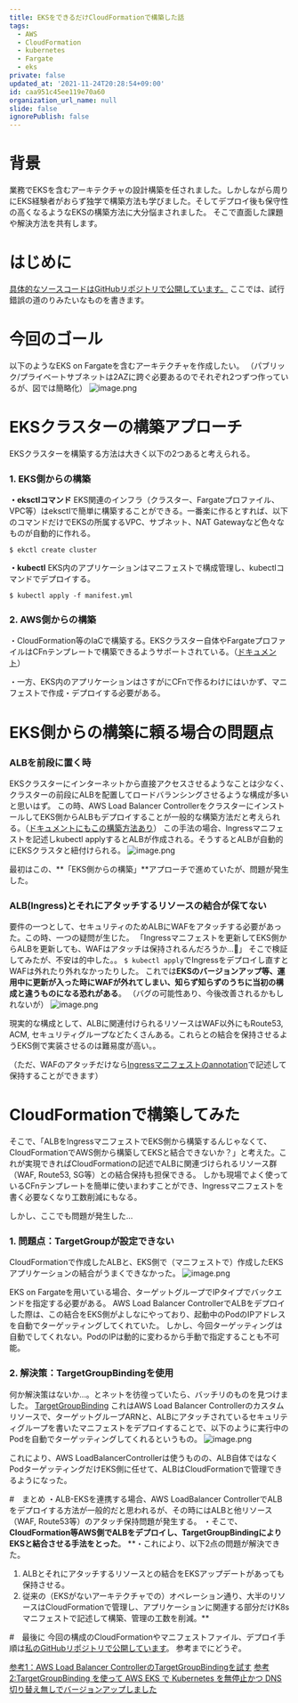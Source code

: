 ```yaml
---
title: EKSをできるだけCloudFormationで構築した話
tags:
  - AWS
  - CloudFormation
  - kubernetes
  - Fargate
  - eks
private: false
updated_at: '2021-11-24T20:28:54+09:00'
id: caa951c45ee119e70a60
organization_url_name: null
slide: false
ignorePublish: false
---
```

# 背景
業務でEKSを含むアーキテクチャの設計構築を任されました。しかしながら周りにEKS経験者がおらず独学で構築方法も学びました。そしてデプロイ後も保守性の高くなるようなEKSの構築方法に大分悩まされました。
そこで直面した課題や解決方法を共有します。


# はじめに
[具体的なソースコードはGitHubリポジトリで公開しています。](https://github.com/Makoto-Taguchi/EKS-CloudFormation-Setup)
ここでは、試行錯誤の道のりみたいなものを書きます。

# 今回のゴール
以下のようなEKS on Fargateを含むアーキテクチャを作成したい。
（パブリック/プライベートサブネットは2AZに跨ぐ必要あるのでそれぞれ2つずつ作っているが、図では簡略化）
![image.png](https://qiita-image-store.s3.ap-northeast-1.amazonaws.com/0/577028/100cd9b0-99a0-4ad5-f865-230ed2bb38d3.png)


# EKSクラスターの構築アプローチ
EKSクラスターを構築する方法は大きく以下の2つあると考えられる。
### 1. EKS側からの構築
**・eksctlコマンド**
EKS関連のインフラ（クラスター、Fargateプロファイル、VPC等）はeksctlで簡単に構築することができる。一番楽に作るとすれば、以下のコマンドだけでEKSの所属するVPC、サブネット、NAT Gatewayなど色々なものが自動的に作れる。

```
$ ekctl create cluster
```

**・kubectl**
EKS内のアプリケーションはマニフェストで構成管理し、kubectlコマンドでデプロイする。

```
$ kubectl apply -f manifest.yml
```

### 2. AWS側からの構築
・CloudFormation等のIaCで構築する。EKSクラスター自体やFargateプロファイルはCFnテンプレートで構築できるようサポートされている。（[ドキュメント](https://docs.aws.amazon.com/ja_jp/AWSCloudFormation/latest/UserGuide/AWS_EKS.html)）

・一方、EKS内のアプリケーションはさすがにCFnで作るわけにはいかず、マニフェストで作成・デプロイする必要がある。



# EKS側からの構築に頼る場合の問題点
### ALBを前段に置く時
EKSクラスターにインターネットから直接アクセスさせるようなことは少なく、クラスターの前段にALBを配置してロードバランシングさせるような構成が多いと思いはず。
この時、AWS Load Balancer ControllerをクラスターにインストールしてEKS側からALBもデプロイすることが一般的な構築方法だと考えられる。（[ドキュメントにもこの構築方法あり](https://aws.amazon.com/jp/premiumsupport/knowledge-center/eks-alb-ingress-controller-fargate/)）
この手法の場合、Ingressマニフェストを記述しkubectl applyするとALBが作成される。そうするとALBが自動的にEKSクラスタと紐付けられる。
![image.png](https://qiita-image-store.s3.ap-northeast-1.amazonaws.com/0/577028/aac2d7c5-7740-9961-0828-f5573dae3397.png)


最初はこの、**「EKS側からの構築」**アプローチで進めていたが、問題が発生した。

### ALB(Ingress)とそれにアタッチするリソースの結合が保てない
要件の一つとして、セキュリティのためALBにWAFをアタッチする必要があった。この時、一つの疑問が生じた。
「Ingressマニフェストを更新してEKS側からALBを更新しても、WAFはアタッチは保持されるんだろうか…🤔」
そこで検証してみたが、不安は的中した。。
```$ kubectl apply```でIngressをデプロイし直すとWAFは外れたり外れなかったりした。
これでは**EKSのバージョンアップ等、運用中に更新が入った時にWAFが外れてしまい、知らず知らずのうちに当初の構成と違うものになる恐れがある**。
（バグの可能性あり、今後改善されるかもしれないが）
![image.png](https://qiita-image-store.s3.ap-northeast-1.amazonaws.com/0/577028/c5af3140-97e2-c4af-e087-ef2a4badfd9e.png)


現実的な構成として、ALBに関連付けられるリソースはWAF以外にもRoute53, ACM, セキュリティグループなどたくさんある。これらとの結合を保持させるようEKS側で実装させるのは難易度が高い。。

（ただ、WAFのアタッチだけなら[Ingressマニフェストのannotation](https://kubernetes-sigs.github.io/aws-load-balancer-controller/v2.1/guide/ingress/annotations/#wafv2-acl-arn)で記述して保持することができます）



# CloudFormationで構築してみた
そこで、「ALBをIngressマニフェストでEKS側から構築するんじゃなくて、CloudFormationでAWS側から構築してEKSと結合できないか？」と考えた。これが実現できればCloudFormationの記述でALBに関連づけられるリソース群（WAF, Route53, SG等）との結合保持も担保できる。
しかも現場でよく使っているCFnテンプレートを簡単に使いまわすことができ、Ingressマニフェストを書く必要なくなり工数削減にもなる。

しかし、ここでも問題が発生した…

### 1. 問題点：TargetGroupが設定できない
CloudFormationで作成したALBと、EKS側で（マニフェストで）作成したEKSアプリケーションの結合がうまくできなかった。
![image.png](https://qiita-image-store.s3.ap-northeast-1.amazonaws.com/0/577028/7e68ee13-c768-91f7-db9b-1a38cd12dae7.png)

EKS on Fargateを用いている場合、ターゲットグループでIPタイプでバックエンドを指定する必要がある。
AWS Load Balancer ControllerでALBをデプロイした際は、この結合をEKS側がよしなにやっており、起動中のPodのIPアドレスを自動でターゲッティングしてくれていた。
しかし、今回ターゲッティングは自動でしてくれない。PodのIPは動的に変わるから手動で指定することも不可能。


### 2. 解決策：TargetGroupBindingを使用
何か解決策はないか…。とネットを彷徨っていたら、バッチリのものを見つけました。
[TargetGroupBinding](https://kubernetes-sigs.github.io/aws-load-balancer-controller/v2.1/guide/targetgroupbinding/targetgroupbinding/)
これはAWS Load Balancer Controllerのカスタムリソースで、ターゲットグループARNと、ALBにアタッチされているセキュリティグループを書いたマニフェストをデプロイすることで、以下のように実行中のPodを自動でターゲッティングしてくれるというもの。
![image.png](https://qiita-image-store.s3.ap-northeast-1.amazonaws.com/0/577028/a3d1c991-9970-3d06-7e07-6ce4cf108016.png)

これにより、AWS LoadBalancerControllerは使うものの、ALB自体ではなくPodターゲッティングだけEKS側に任せて、ALBはCloudFormationで管理できるようになった。

#　まとめ
・ALB-EKSを連携する場合、AWS LoadBalancer ControllerでALBをデプロイする方法が一般的だと思われるが、その時にはALBと他リソース（WAF, Route53等）のアタッチ保持問題が発生する。
・そこで、**CloudFormation等AWS側でALBをデプロイし、TargetGroupBindingによりEKSと結合させる手法をとった**。
**・これにより、以下2点の問題が解決できた。
1. ALBとそれにアタッチするリソースとの結合をEKSアップデートがあっても保持させる。
2. 従来の（EKSがないアーキテクチャでの）オペレーション通り、大半のリソースはCloudFormationで管理し、アプリケーションに関連する部分だけK8sマニフェストで記述して構築、管理の工数を削減。**


#　最後に
今回の構成のCloudFormationやマニフェストファイル、デプロイ手順は[私のGitHubリポジトリで公開しています](https://github.com/Makoto-Taguchi/EKS-CloudFormation-Setup)。
参考までにどうぞ。

[参考1：AWS Load Balancer ControllerのTargetGroupBindingを試す](https://qiita.com/k-sasaki-hisys-biz/items/895cd2e3dd9baff45bd8)
[参考2:TargetGroupBinding を使って AWS EKS で Kubernetes を無停止かつ DNS 切り替え無しでバージョンアップしました](https://tech.recruit-mp.co.jp/infrastructure/post-21469/)



